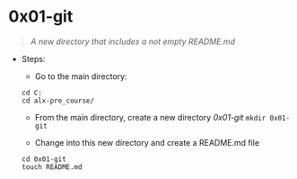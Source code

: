 # **0x01-git**
>_A new directory that includes a not empty README.md_

* Steps:
    * Go to the main directory:

    ```
    cd C:
    cd alx-pre_course/

    ```
    * From the main directory, create a new directory *0x01-git*
    ``mkdir 0x01-git``

    * Change into this new directory and create a README.md file

    ```
    cd 0x01-git
    touch README.md
    ```



